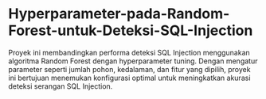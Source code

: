 # Hyperparameter-pada-Random-Forest-untuk-Deteksi-SQL-Injection
Proyek ini membandingkan performa deteksi SQL Injection menggunakan algoritma Random Forest dengan hyperparameter tuning. Dengan mengatur parameter seperti jumlah pohon, kedalaman, dan fitur yang dipilih, proyek ini bertujuan menemukan konfigurasi optimal untuk meningkatkan akurasi deteksi serangan SQL Injection.
